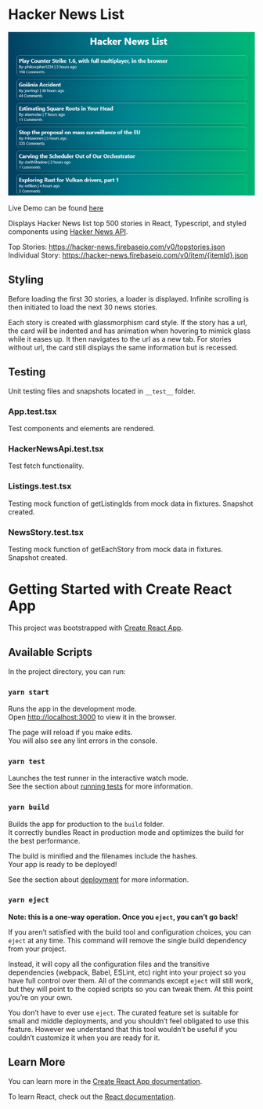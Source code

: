 # Hacker News List
![Hacker News Example](https://github.com/diazelena325/hacker_news_list/blob/main/hackernewslist_ex.png)

Live Demo can be found [here](https://projects.elenadiaz.space/)

Displays Hacker News list top 500 stories in React, Typescript, and styled components using [Hacker News API](https://github.com/HackerNews/API).

Top Stories: https://hacker-news.firebaseio.com/v0/topstories.json \
Individual Story: https://hacker-news.firebaseio.com/v0/item/{itemId}.json

## Styling
Before loading the first 30 stories, a loader is displayed. Infinite scrolling is then initiated to load the next 30 news stories. 

Each story is created with glassmorphism card style. If the story has a url, the card will be indented and has animation when hovering to mimick glass while it eases up. It then navigates to the url as a new tab. For stories without url, the card still displays the same information but is recessed.

## Testing
Unit testing files and snapshots located in `__test__` folder.
### App.test.tsx
Test components and elements are rendered.

### HackerNewsApi.test.tsx 
Test fetch functionality.

### Listings.test.tsx
Testing mock function of getListingIds from mock data in fixtures. Snapshot created.

### NewsStory.test.tsx
Testing mock function of getEachStory from mock data in fixtures. Snapshot created.

#

# Getting Started with Create React App

This project was bootstrapped with [Create React App](https://github.com/facebook/create-react-app).

## Available Scripts

In the project directory, you can run:

### `yarn start`

Runs the app in the development mode.\
Open [http://localhost:3000](http://localhost:3000) to view it in the browser.

The page will reload if you make edits.\
You will also see any lint errors in the console.

### `yarn test`

Launches the test runner in the interactive watch mode.\
See the section about [running tests](https://facebook.github.io/create-react-app/docs/running-tests) for more information.

### `yarn build`

Builds the app for production to the `build` folder.\
It correctly bundles React in production mode and optimizes the build for the best performance.

The build is minified and the filenames include the hashes.\
Your app is ready to be deployed!

See the section about [deployment](https://facebook.github.io/create-react-app/docs/deployment) for more information.

### `yarn eject`

**Note: this is a one-way operation. Once you `eject`, you can’t go back!**

If you aren’t satisfied with the build tool and configuration choices, you can `eject` at any time. This command will remove the single build dependency from your project.

Instead, it will copy all the configuration files and the transitive dependencies (webpack, Babel, ESLint, etc) right into your project so you have full control over them. All of the commands except `eject` will still work, but they will point to the copied scripts so you can tweak them. At this point you’re on your own.

You don’t have to ever use `eject`. The curated feature set is suitable for small and middle deployments, and you shouldn’t feel obligated to use this feature. However we understand that this tool wouldn’t be useful if you couldn’t customize it when you are ready for it.

## Learn More

You can learn more in the [Create React App documentation](https://facebook.github.io/create-react-app/docs/getting-started).

To learn React, check out the [React documentation](https://reactjs.org/).
